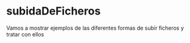 # subidaDeFicheros

Vamos a mostrar ejemplos de las diferentes formas de subir ficheros y tratar con ellos
